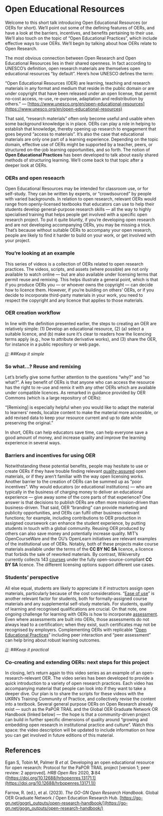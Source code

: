 # Open Educational Resources

[//]: ##*Outline*

Welcome to this short talk introducing Open Educational Resources (or OERs for short). We’ll point out some of the defining features of OERs, and have a look at the barriers, incentives, and benefits pertaining to their use.  We’ll also touch on the topic of “Open Educational Practices”, which include effective ways to use OERs.  We’ll begin by talking about how OERs relate to Open Research.  

[//]: ##*Introduction*

The most obvious connection between Open Research and Open Educational Resources lies in their shared openness. In fact according to UNESCO’s definition, open research materials are themselves open educational resources “by default”.  Here’s how UNESCO defines the term:

“Open Educational Resources (OER) are learning, teaching and research materials in any format and medium that reside in the public domain or are under copyright that have been released under an open license, that permit no-cost access, re-use, re-purpose, adaptation and redistribution by others.” — [https://www.unesco.org/en/open-educational-resources](https://www.unesco.org/en/open-educational-resources)

That said, “research materials” often only become useful and usable when some background knowledge is in place.  OERs can play a role in helping to establish that knowledge, thereby opening up research to engagement that goes beyond “access to materials”.  It’s also the case that educational materials are only one part of a learning experience.  Depending on the topic domain, effective use of OERs might be supported by a teacher, peers, or structured on-the-job learning opportunities, and so forth.  The notion of **Open Educational Practices** has been developed to talk about easily shared methods of structuring learning.  We’ll come back to that topic after a deeper look at OERs. 

[//]: ##*Flow*

### **OERs and open reseacrh**

Open Educational Resources may be intended for classroom use, or for self-study.  They can be written by experts, or “crowdsourced” by people with varied backgrounds.  In relation to open research, relevant OERs would range from openly-licensed textbooks that educators can use to help their students develop general-purpose research skills — all the way to highly specialised training that helps people get involved with a specific open research project. To put it quite bluntly, if you’re developing open research and are not developing accompanying OERs, you may be missing a trick.  That’s because without suitable OERs to accompany your open research, people are likely to find it harder to build on your work, or get involved with your project.

### **You’re looking at an example**

This series of videos is a collection of OERs related to open research practices. The videos, scripts, and assets (where possible) are not only available to watch online — but are also available under licensing terms that permit reuse and remixing.  This helps illustrate a general point, which is that if you produce OERs you — or whoever owns the copyright — can decide how to licence them.  However, if you’re building on others’ OERs, or if you decide to incorporate third-party materials in your work, you need to respect the copyright and any licence that applies to those materials.

### **OER creation workflow**

In line with the definition presented earlier, the steps to creating an OER are relatively simple: (1) Develop an educational resource, (2) (a) select a suitable licence, and (b) make sure it’s clear to readers how the licencing terms apply (e.g., how to attribute derivative works), and (3) share the OER, for instance in a public repository or web page.

[//]: ##*Keep it simple*

### **So what…? Reuse and remixing**

Let’s briefly give some further attention to the questions “why?” and “so what?”.  A key benefit of OERs is that anyone who can access the resource has the right to re-use and remix it with any other OERs which are available under compatible licences. As remarked in guidance provided by OER Commons (which is a large repository of OERs):

“[Remixing] is especially helpful when you would like to adapt the material to learners’ needs, localize content to make the material more accessible, or add revised data to keep your resource current and up to date while preserving the original.”

In short, OERs can help educators save time, can help everyone save a good amount of money, and increase quality and improve the learning experience in several ways.

### **Barriers and incentives for using OER**

Notwithstanding these potential benefits, people may hesitate to use or create OERs if they have trouble finding relevant [quality-assured](https://link.springer.com/referenceworkentry/10.1007/978-981-19-2080-6_43) open materials, or if they aren’t familiar with the way open licensing works.  Another barrier to the creation of OERs can be summed up as “poor incentives”.  Why would educators (or educational institutions) — who are typically in the business of charging money to deliver an educational experience — give away some of the core parts of that experience?  One answer is that decisions to publish OERs are often more mission-driven than business-driven. That said, OER “branding” can provide marketing and publicity opportunities, and OERs can fulfil other business-relevant functions; for example, including contributions to OER production in assigned coursework can enhance the student experience, by putting students in touch with a global community.  Reusing OER produced by others can also save money and potentially increase quality.  MIT’s OpenCourseWare and the OU’s OpenLearn initiatives are relevant examples of the institutional use of OERs.  Notably, both of these projects make course materials available under the terms of the **CC BY NC SA** licence, a licence that forbids the sale of reworked materials. By contrast, Wikiversity currently collects 143 [courses](https://en.wikiversity.org/wiki/Category:Courses) under the fully open-source-compliant **CC BY SA** licence.  The different licensing options support different use cases.

### **Students’ perspective**

All else equal, students are likely to appreciate it if instructors assign open materials, particularly because of the cost considerations. “[Ease of use](https://bera-journals.onlinelibrary.wiley.com/doi/full/10.1111/bjet.13313)” is another relevant factor for students, both for formally-assigned course materials and any supplemental self-study materials.  For students, quality of learning and recognised qualifications are crucial.  On that note, one ongoing challenge for learning with OERs is how to incorporate [assessment](https://ocw.mit.edu/courses/res-15-003-shaping-the-future-of-work-15-662x-spring-2016/pages/instructor-insights/assessment-in-an-online-course/).  Even where assessments are built into OERs, those assessments do not always lead to a certification; when they exist, such certificates may not be recognised by employers. Complementing OERs with replicable “[Open Educational Practices](https://en.wikipedia.org/wiki/Open_educational_practices)” including peer interaction and “peer assessment” can help bring about robust learning outcomes.

[//]: ##*Keep it practical*

### **Co-creating and extending OERs: next steps for this project**

In closing, let’s return again to this video series as an example of an open-research-relevant OER.  The video series has been developed to provide a quick introduction to a variety of open research practices.  Each video has accompanying material that people can look into if they want to take a deeper dive.  Our plan is to share the scripts for these videos with the UKRN’s Training Community of Practice, and collectively revise the content into a textbook.  Several general purpose OERs on Open Research already exist — such as the PaPOR TRAIL and the Global OER Graduate Network OR Handbook (linked below) — the hope is that a community-driven project can build in further specific dimensions of quality around “growing and embedding open research in institutional practice and culture”.  Watch this space: the video description will be updated to include information on how you can get involved in future editions of this material. 

[//]: ##*Links*

## References

Egan S, Tobin M, Palmer B *et al.* Developing an open educational resource for open research: Protocol for the PaPOR TRAIL project [version 1; peer review: 2 approved]. *HRB Open Res* 2020, **3**:84 ([https://doi.org/10.12688/hrbopenres.13171.1](https://doi.org/10.12688/hrbopenres.13171.1)) 

Farrow, R. (ed.), et al. (2023). *The GO-GN Open Research Handbook*. Global OER Graduate Network / Open Education Research Hub. [https://go-gn.net/gogn\_outputs/open-research-handbook/](https://go-gn.net/gogn_outputs/open-research-handbook/)
